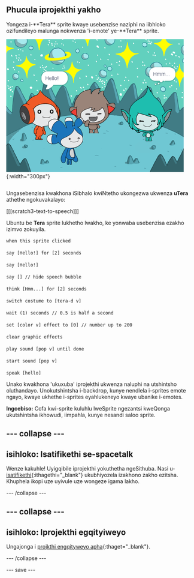 ## Phucula iprojekthi yakho

<div style="display: flex; flex-wrap: wrap">
<div style="flex-basis: 200px; flex-grow: 1; margin-right: 15px;">
Yongeza i-**Tera** sprite kwaye usebenzise naziphi na iibhloko ozifundileyo malunga nokwenza 'i-emote' ye-**Tera** sprite.
</div>
<div>

![I-Tera sprite kwi-Stage.](images/tera-step.png){:width="300px"}

</div>
</div>

Ungasebenzisa kwakhona iSibhalo kwiNtetho ukongezwa ukwenza **uTera** athethe ngokuvakalayo:

[[[scratch3-text-to-speech]]]

Ubuntu be **Tera** sprite lukhetho lwakho, ke yonwaba usebenzisa ezakho izimvo zokuyila.

```blocks3
when this sprite clicked

say [Hello!] for [2] seconds

say [Hello!]

say [] // hide speech bubble

think [Hmm...] for [2] seconds

switch costume to [tera-d v]

wait (1) seconds // 0.5 is half a second

set [color v] effect to [0] // number up to 200

clear graphic effects

play sound [pop v] until done

start sound [pop v]

speak [hello]
```

Unako kwakhona 'ukuxuba' iprojekthi ukwenza naluphi na utshintsho oluthandayo. Unokutshintsha i-backdrop, kunye nendlela i-sprites emote ngayo, kwaye ukhethe i-sprites eyahlukeneyo kwaye ubanike i-emotes.

**Ingcebiso:** Cofa kwi-sprite kuluhlu lweSprite ngezantsi kweQonga ukutshintsha ikhowudi, iimpahla, kunye nesandi saloo sprite.

--- collapse ---
---
isihloko: Isatifikethi se-spacetalk
---

Wenze kakuhle! Uyigqibile iprojekthi yokuthetha ngeSithuba. Nasi u- [isatifikethi](https://drive.google.com/file/d/18xx4uNIyRSty_2ujHkGDzGwTgfSGC1AF/view?usp=sharing){:ithagethi="_blank"} ukubhiyozela izakhono zakho ezitsha. Khuphela ikopi uze uyivule uze wongeze igama lakho.

--- /collapse ---

--- collapse ---
---
isihloko: Iprojekthi egqityiweyo
---

Ungajonga i [projkthi engqityweyo apha](https://scratch.mit.edu/projects/485673032/){:thaget="_blank"}.

--- /collapse ---

--- save ---

